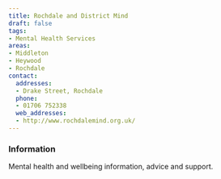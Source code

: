 ```yaml
---
title: Rochdale and District Mind
draft: false
tags:
- Mental Health Services
areas:
- Middleton
- Heywood
- Rochdale
contact:
  addresses:
  - Drake Street, Rochdale
  phone:
  - 01706 752338
  web_addresses:
  - http://www.rochdalemind.org.uk/
---
```


### Information
Mental health and wellbeing information, advice and support.

